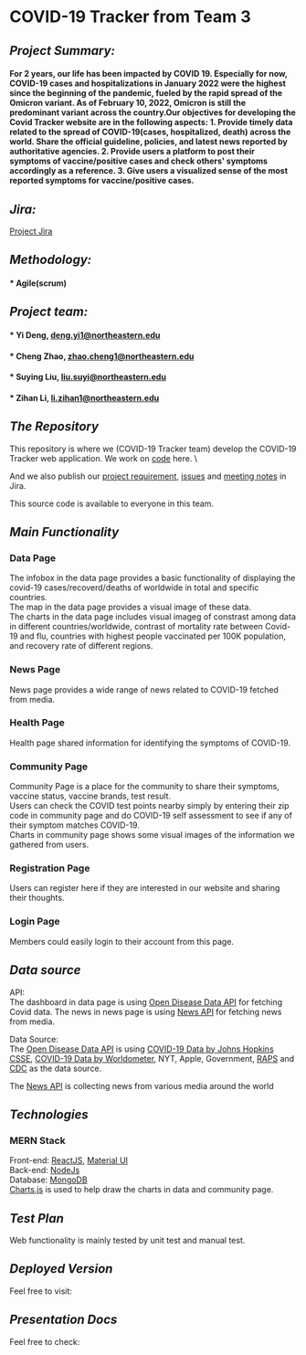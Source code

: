 # **COVID-19 Tracker from Team 3**

## **_Project Summary:_** 
#### For 2 years, our life has been impacted by COVID 19. Especially for now, COVID-19 cases and hospitalizations in January 2022 were the highest since the beginning of the pandemic, fueled by the rapid spread of the Omicron variant. As of February 10, 2022, Omicron is still the predominant variant across the country.Our objectives for developing the Covid Tracker website are in the following aspects: 1. Provide timely data related to the spread of COVID-19(cases, hospitalized, death) across the world. Share the official guideline, policies, and latest news reported by authoritative agencies. 2. Provide users a platform to post their symptoms of vaccine/positive cases and check others' symptoms accordingly as a reference. 3. Give users a visualized sense of the most reported symptoms for vaccine/positive cases.


## **_Jira:_**
[Project Jira](https://6510sp22team3.atlassian.net/jira/software/projects/NCLF/boards/1)

## **_Methodology:_**
#### * Agile(scrum)

## **_Project team:_**
#### * Yi Deng, deng.yi1@northeastern.edu
#### * Cheng Zhao, zhao.cheng1@northeastern.edu
#### * Suying Liu, liu.suyi@northeastern.edu
#### * Zihan Li, li.zihan1@northeastern.edu

## **_The Repository_** 
This repository is where we (COVID-19 Tracker team) develop the COVID-19 Tracker web application. We work on [code](https://github.com/IrisYD/COVID-19Tracker) here. \

And we also publish our [project requirement](https://6510sp22team3.atlassian.net/wiki/spaces/~204731791/pages/229378/Project+Requirement), [issues](https://6510sp22team3.atlassian.net/jira/software/projects/NCLF/boards/1) and [meeting notes](https://6510sp22team3.atlassian.net/jira/software/projects/NCLF/pages) in Jira. 

This source code is available to everyone in this team.

## **_Main Functionality_** 
### Data Page
The infobox in the data page provides a basic functionality of displaying the covid-19 cases/recoverd/deaths of worldwide in total and specific countries.\
The map in the data page provides a visual image of these data. \
The charts in the data page includes visual imageg of constrast among data in different countries/worldwide, contrast of mortality rate between Covid-19 and flu, countries with highest people vaccinated per 100K population, and recovery rate of different regions.


### News Page
News page provides a wide range of news related to COVID-19 fetched from media.

### Health Page
Health page shared information for identifying the symptoms of COVID-19. 

### Community Page
Community Page is a place for the community to share their symptoms, vaccine status, vaccine brands, test result.\
Users can check the COVID test points nearby simply by entering their zip code in community page and do COVID-19 self assessment to see if any of their symptom matches COVID-19.\
Charts in community page shows some visual images of the information we gathered from users.

### Registration Page
Users can register here if they are interested in our website and sharing their thoughts.

### Login Page
Members could easily login to their account from this page. 

## **_Data source_**
API: \
The dashboard in data page is using [Open Disease Data API](https://disease.sh/) for fetching Covid data.
The news in news page is using [News API](https://newsapi.org/) for fetching news from media.

Data Source: \
The [Open Disease Data API](https://disease.sh/) is using [COVID-19 Data by Johns Hopkins CSSE](https://coronavirus.jhu.edu/), [COVID-19 Data by Worldometer](https://www.worldometers.info/coronavirus/), NYT, Apple, Government, [RAPS](raps.org) and [CDC](https://covid.cdc.gov/covid-data-tracker/#datatracker-home) as the data source.

The [News API](https://newsapi.org/) is collecting news from various media around the world

## **_Technologies_**
### MERN Stack
Front-end: [ReactJS](https://reactjs.org/), [Material UI](https://mui.com/)\
Back-end: [NodeJs](https://nodejs.org/en/)\
Database: [MongoDB](https://www.mongodb.com/)\
[Charts.js](https://www.chartjs.org/) is used to help draw the charts in data and community page.

## **_Test Plan_**
Web functionality is mainly tested by unit test and manual test.

## **_Deployed Version_**
Feel free to visit: 

## **_Presentation Docs_**
Feel free to check: 
